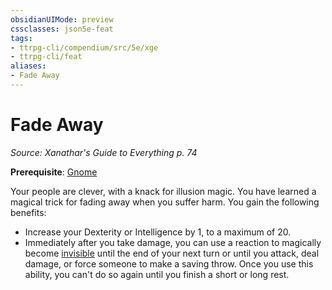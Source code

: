 ```yaml
---
obsidianUIMode: preview
cssclasses: json5e-feat
tags:
- ttrpg-cli/compendium/src/5e/xge
- ttrpg-cli/feat
aliases:
- Fade Away
---
```

# Fade Away
*Source: Xanathar's Guide to Everything p. 74*  

**Prerequisite**: [Gnome](/3-Mechanics/CLI/races/gnome-xphb.md)

Your people are clever, with a knack for illusion magic. You have learned a magical trick for fading away when you suffer harm. You gain the following benefits:

- Increase your Dexterity or Intelligence by 1, to a maximum of 20.  
- Immediately after you take damage, you can use a reaction to magically become [invisible](/3-Mechanics/CLI/conditions.md#Invisible) until the end of your next turn or until you attack, deal damage, or force someone to make a saving throw. Once you use this ability, you can't do so again until you finish a short or long rest.